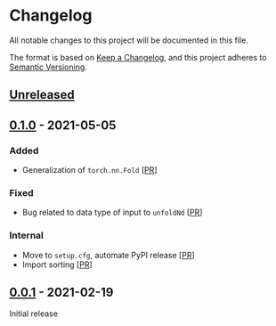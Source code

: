 # Changelog

All notable changes to this project will be documented in this file.

The format is based on [Keep a Changelog](https://keepachangelog.com/en/1.0.0/),
and this project adheres to [Semantic Versioning](https://semver.org/spec/v2.0.0.html).

## [Unreleased]

## [0.1.0] - 2021-05-05

### Added

- Generalization of `torch.nn.Fold`
  [[PR](https://github.com/f-dangel/unfoldNd/pull/18)]

### Fixed

- Bug related to data type of input to `unfoldNd`
  [[PR](https://github.com/f-dangel/unfoldNd/pull/21)]

### Internal

- Move to `setup.cfg`, automate PyPI release
  [[PR](https://github.com/f-dangel/unfoldNd/pull/22)]
- Import sorting
  [[PR](https://github.com/f-dangel/unfoldNd/pull/19)]

## [0.0.1] - 2021-02-19

Initial release

[Unreleased]: https://github.com/f-dangel/unfoldNd/compare/0.1.0...HEAD
[0.1.0]: https://github.com/f-dangel/unfoldNd/compare/0.0.1...0.1.0
[0.0.1]: https://github.com/f-dangel/unfoldNd/releases/tag/0.0.1
